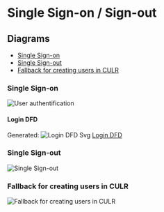 # Single Sign-on / Sign-out

## Diagrams
- [Single Sign-on](#single-sign-on)
- [Single Sign-out](#single-sign-out)
- [Fallback for creating users in CULR](#fallback-for-creating-users-in-culr)

### Single Sign-on
![User authentification](http://www.plantuml.com/plantuml/proxy?src=https://danskernesdigitalebibliotek.github.io/plantuml/sso/singlesignon.puml)
#### Login DFD
Generated:
![Login DFD](http://www.plantuml.com/plantuml/proxy?src=https://danskernesdigitalebibliotek.github.io/plantuml/sso/login-dfd.puml)
Svg
[Login DFD](https://danskernesdigitalebibliotek.github.io/plantuml/login-dfd.svg)


### Single Sign-out
![Single Sign-out](http://www.plantuml.com/plantuml/proxy?src=https://danskernesdigitalebibliotek.github.io/plantuml/sso/singlesignout.txt)

### Fallback for creating users in CULR
![Fallback for creating users in CULR](http://www.plantuml.com/plantuml/proxy?src=https://danskernesdigitalebibliotek.github.io/plantuml/sso/fallback-culr.txt)

